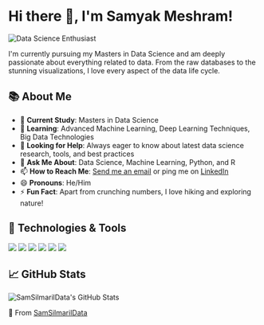 # Hi there 👋, I'm Samyak Meshram!

![Data Science Enthusiast](https://media.giphy.com/media/dWesBcTLavkZuG35MI/giphy.gif)

I'm currently pursuing my Masters in Data Science and am deeply passionate about everything related to data. From the raw databases to the stunning visualizations, I love every aspect of the data life cycle.

## 📚 About Me
- 🔭 **Current Study**: Masters in Data Science
- 🌱 **Learning**: Advanced Machine Learning, Deep Learning Techniques, Big Data Technologies
- 🤔 **Looking for Help**: Always eager to know about latest data science research, tools, and best practices
- 💬 **Ask Me About**: Data Science, Machine Learning, Python, and R
- 📫 **How to Reach Me**: [Send me an email](mailto:sam.meshram18@gmail.com) or ping me on [LinkedIn](https://www.linkedin.com/in/meshramsamyak/)
- 😄 **Pronouns**: He/Him
- ⚡ **Fun Fact**: Apart from crunching numbers, I love hiking and exploring nature!

## 🔧 Technologies & Tools
![](https://img.shields.io/badge/OS-Linux-informational?style=flat&logo=linux&logoColor=white&color=2bbc8a)
![](https://img.shields.io/badge/Code-Python-informational?style=flat&logo=python&logoColor=white&color=2bbc8a)
![](https://img.shields.io/badge/Code-R-informational?style=flat&logo=r&logoColor=white&color=2bbc8a)
![](https://img.shields.io/badge/Tools-TensorFlow-informational?style=flat&logo=tensorflow&logoColor=white&color=2bbc8a)
![](https://img.shields.io/badge/Tools-Pandas-informational?style=flat&logo=pandas&logoColor=white&color=2bbc8a)
![](https://img.shields.io/badge/Tools-NumPy-informational?style=flat&logo=numpy&logoColor=white&color=2bbc8a)

## 📈 GitHub Stats

![SamSilmarilData's GitHub Stats](https://github-readme-stats.vercel.app/api?username=SamSilmarilData&show_icons=true&hide_title=true&theme=tokyonight)

🌟 From [SamSilmarilData](https://github.com/SamSilmarilData)
